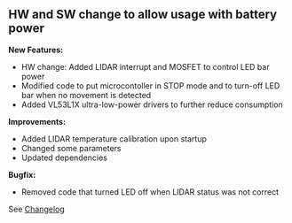 ## HW and SW change to allow usage with battery power
**New Features:**
- HW change: Added LIDAR interrupt and MOSFET to control LED bar power
- Modified code to put microcontoller in STOP mode and to turn-off LED bar when no movement is detected
- Added VL53L1X ultra-low-power drivers to further reduce consumption
  
**Improvements:**
- Added LIDAR temperature calibration upon startup
- Changed some parameters
- Updated dependencies

**Bugfix:**
- Removed code that turned LED off when LIDAR status was not correct

See [Changelog](Changelog.md)